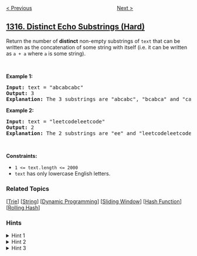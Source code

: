 <!--|This file generated by command(leetcode description); DO NOT EDIT.    |-->
<!--+----------------------------------------------------------------------+-->
<!--|@author    openset <openset.wang@gmail.com>                           |-->
<!--|@link      https://github.com/openset                                 |-->
<!--|@home      https://github.com/openset/leetcode                        |-->
<!--+----------------------------------------------------------------------+-->

[< Previous](../sum-of-nodes-with-even-valued-grandparent "Sum of Nodes with Even-Valued Grandparent")
　　　　　　　　　　　　　　　　
[Next >](../convert-integer-to-the-sum-of-two-no-zero-integers "Convert Integer to the Sum of Two No-Zero Integers")

## [1316. Distinct Echo Substrings (Hard)](https://leetcode.com/problems/distinct-echo-substrings "不同的循环子字符串")

<p>Return the number of <strong>distinct</strong> non-empty substrings of <code>text</code>&nbsp;that can be written as the concatenation of some string with itself (i.e. it can be written as <code>a + a</code>&nbsp;where <code>a</code> is some string).</p>

<p>&nbsp;</p>
<p><strong>Example 1:</strong></p>

<pre>
<strong>Input:</strong> text = &quot;abcabcabc&quot;
<strong>Output:</strong> 3
<b>Explanation: </b>The 3 substrings are &quot;abcabc&quot;, &quot;bcabca&quot; and &quot;cabcab&quot;.
</pre>

<p><strong>Example 2:</strong></p>

<pre>
<strong>Input:</strong> text = &quot;leetcodeleetcode&quot;
<strong>Output:</strong> 2
<b>Explanation: </b>The 2 substrings are &quot;ee&quot; and &quot;leetcodeleetcode&quot;.
</pre>

<p>&nbsp;</p>
<p><strong>Constraints:</strong></p>

<ul>
	<li><code>1 &lt;= text.length &lt;= 2000</code></li>
	<li><code>text</code>&nbsp;has only lowercase English letters.</li>
</ul>

### Related Topics
  [[Trie](../../tag/trie/README.md)]
  [[String](../../tag/string/README.md)]
  [[Dynamic Programming](../../tag/dynamic-programming/README.md)]
  [[Sliding Window](../../tag/sliding-window/README.md)]
  [[Hash Function](../../tag/hash-function/README.md)]
  [[Rolling Hash](../../tag/rolling-hash/README.md)]

### Hints
<details>
<summary>Hint 1</summary>
Given a substring of the text, how to check if it can be written as the concatenation of a string with itself ?
</details>

<details>
<summary>Hint 2</summary>
We can do that in linear time, a faster way is to use hashing.
</details>

<details>
<summary>Hint 3</summary>
Try all substrings and use hashing to check them.
</details>

